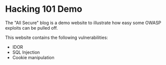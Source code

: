 # Hacking 101 Demo

The "All Secure" blog is a demo website to illustrate how easy some OWASP exploits can be pulled off.

This website contains the following vulnerabilities:

- IDOR
- SQL Injection
- Cookie manipulation
